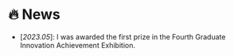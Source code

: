 # 🔥 News
- [*2023.05*]: I was awarded the first prize in the Fourth Graduate Innovation Achievement Exhibition.